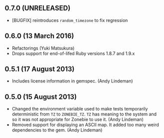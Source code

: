 ## 0.7.0 (UNRELEASED)

* [BUGFIX] reintroduces `random_timezone` to fix regression

## 0.6.0 (13 March 2016)

* Refactorings (Yuki Matsukura)
* Drops support for end-of-lifed Ruby versions 1.8.7 and 1.9.x

## 0.5.1 (17 August 2013)

* Includes license information in gemspec. (Andy Lindeman)

## 0.5.0 (15 August 2013)

* Changed the environment variable used to make tests temporarily deterministic
  from `TZ` to `ZONEBIE_TZ`. `TZ` has meaning to the system and so it was not
  appropriate for Zonebie to use it. (Andy Lindeman)
* Removed support for displaying an ASCII map. It added too many weird
  dependencies to the gem. (Andy Lindeman)
